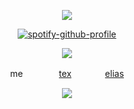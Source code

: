 

<div align="center">

![](https://komarev.com/ghpvc/?username=ennlo&color=000000&base=5834&style=flat-square&label=♫+)


[![spotify-github-profile](https://spotify-github-profile.kittinanx.com/api/view?uid=ytli9u7trg8a0ujmzzshj33yn&cover_image=true&theme=natemoo-re&show_offline=true&background_color=007FD8&interchange=true&bar_color=000000&bar_color_cover=false)](https://spotify-github-profile.kittinanx.com/api/view?uid=ytli9u7trg8a0ujmzzshj33yn&redirect=true)

![](https://files.catbox.moe/2v2lcc.png)

me  　  　  　  [tex](https://github.com/cannib4l)  　  　  　[elias](https://github.com/snakelias)


![](https://files.catbox.moe/pgkptn.png)
